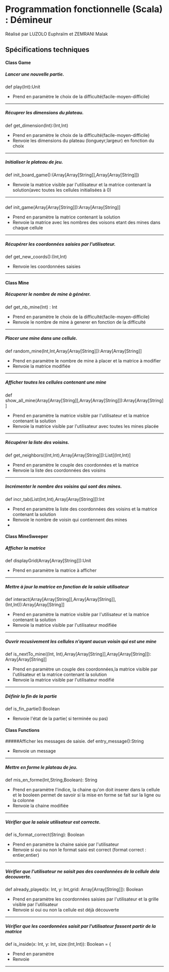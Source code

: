 # Programmation fonctionnelle (Scala) : Démineur
Réalisé par LUZOLO Euphraïm et ZEMRANI Malak
## Spécifications techniques
#### Class Game
##### Lancer une nouvelle partie. 
def play(Int):Unit
* Prend en paramètre le choix de la difficulté(facile-moyen-difficile)
***
##### Récuprer les dimensions du plateau. 
def get_dimension(Int):(Int,Int)
* Prend en paramètre le choix de la difficulté(facile-moyen-difficile)
* Renvoie les dimensions du plateau (longueyr,largeur) en fonction du choix
***
##### Initialiser le plateau de jeu. 
def init_board_game():(Array[Array[String]],Array[Array[String]])
* Renvoie la matrice visible par l'utilisateur et la matrice contenant la solution(avec toutes les cellules initialisées à 0)
***
#####
def init_game(Array[Array[String]]):Array[Array[String]]
* Prend en paramètre la matrice contenant la solution
* Renvoie la matrice avec les nombres des voisons etant des mines dans chaque cellule
***
##### Récupérer les coordonnées saisies par l'utilisateur. 
def get_new_coords():(Int,Int)
* Renvoie les coordonnées saisies
***

#### Class Mine
##### Récuperer le nombre de mine à générer. 
def get_nb_mine(Int) : Int
* Prend en paramètre le choix de la difficulté(facile-moyen-difficile)
* Renvoie le nombre de mine à generer en fonction de la difficulté
***

##### Placer une mine dans une cellule. 
def random_mine(Int,Int,Array[Array[String]]):Array[Array[String]]
* Prend en paramètre le nombre de mine à placer et la matrice à modifier
* Renvoie la matrice modifiée
***

##### Afficher toutes les cellules contenant une mine
def show_all_mine(Array[Array[String]],Array[Array[String]]):Array[Array[String]]
* Prend en paramètre la matrice visible par l'utilisateur et la matrice contenant la solution
* Renvoie la matrice visible par l'utilisateur avec toutes les mines placée
***

##### Récupérer la liste des voisins. 
def get_neighbors((Int,Int),Array[Array[String]]):List[(Int,Int)]
* Prend en paramètre le couple des coordonnées et la matrice 
* Renvoie la liste des coordonnées des voisins
***

##### Incrémenter le nombre des voisins qui sont des mines. 
def incr_tab(List(Int,Int),Array[Array[String]]):Int
* Prend en paramètre la liste des coordonnées des voisins et la matrice contenant la solution
* Renvoie le nombre de voisin qui contiennent des mines
* 
#### Class MineSweeper
##### Afficher la matrice
def displayGrid(Array[Array[String]]):Unit
* Prend en paramètre la matrice à afficher
***
##### Mettre à jour la matrice en fonction de la saisie utilisateur
def interact(Array[Array[String]],Array[Array[String]],(Int,Int)):Array[Array[String]]
* Prend en paramètre la matrice visible par l'utilisateur et la matrice contenant la solution
* Renvoie la matrice visible par l'utilisateur modifiée
***

##### Ouvrir recusivement les cellules n'ayant aucun voisin qui est une mine
def is_nextTo_mine((Int, Int),Array[Array[String]],Array[Array[String]]): Array[Array[String]]
* Prend en paramètre un couple des coordonnées,la matrice visible par l'utilisateur et la matrice contenant la solution
* Renvoie la matrice visible par l'utilisateur modifié
***

##### Définir la fin de la partie
def is_fin_partie():Boolean
* Renvoie l'état de la partie( si terminée ou pas)

#### Class Functions
#####Afficher les messages de saisie. 
def entry_message():String
* Renvoie un message
***

##### Mettre en forme le plateau de jeu. 
def mis_en_forme(Int,String,Boolean): String 
* Prend en paramètre l'indice, la chaine qu'on doit inserer dans la cellule et le booleen permet de savoir si la mise en forme se fait sur la ligne ou la colonne
* Renvoie la chaine modifiée
***

##### Vérifier que la saisie utilisateur est correcte. 
def is_format_correct(String): Boolean
* Prend en paramètre la chaine saisie par l'utilisateur
* Renvoie si oui ou non le format saisi est correct (format correct : entier,entier) 
***

##### Vérifier que l'utilisateur ne saisit pas des coordonnées de la cellule dela decouverte.
def already_played(x: Int, y: Int,grid: Array[Array[String]]): Boolean
* Prend en paramètre les coordonnées saisies par l'utilisateur et la grille visible par l'utilisateur
* Renvoie si oui ou non la cellule est déjà découverte
***

##### Vérifier que les coordonnées saisit par l'utilisateur fassent partir de la matrice
def is_inside(x: Int, y: Int, size:(Int,Int)): Boolean = {
* Prend en paramètre 
* Renvoie 
***





